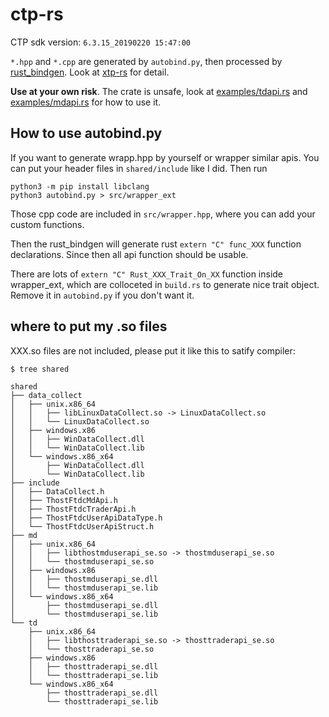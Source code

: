 # ctp-rs
CTP sdk version: `6.3.15_20190220 15:47:00`

`*.hpp` and `*.cpp` are generated by `autobind.py`, then processed by [rust_bindgen](https://rust-lang.github.io/rust-bindgen/requirements.html). Look at [xtp-rs](https://github.com/dovahcrow/xtp-rs) for detail.

__Use at your own risk__. The crate is unsafe, look at [examples/tdapi.rs](./examples/tdapi.rs) and [examples/mdapi.rs](./examples/mdapi.rs) for how to use it.

## How to use autobind.py
If you want to generate wrapp.hpp by yourself or wrapper similar apis. You can put your header files in `shared/include` like I did. Then run

```
python3 -m pip install libclang
python3 autobind.py > src/wrapper_ext
```

Those cpp code are included in `src/wrapper.hpp`, where you can add your custom functions.

Then the rust_bindgen will generate rust `extern "C" func_XXX` function declarations. Since then all api function should be usable.

There are lots of `extern "C" Rust_XXX_Trait_On_XX` function inside wrapper_ext, which are colloceted in `build.rs` to generate nice trait object. Remove it in `autobind.py` if you don't want it.

## where to put my .so files
XXX.so files are not included, please put it like this to satify compiler:

```
$ tree shared

shared
├── data_collect
│   ├── unix.x86_64
│   │   ├── libLinuxDataCollect.so -> LinuxDataCollect.so
│   │   └── LinuxDataCollect.so
│   ├── windows.x86
│   │   ├── WinDataCollect.dll
│   │   └── WinDataCollect.lib
│   └── windows.x86_x64
│       ├── WinDataCollect.dll
│       └── WinDataCollect.lib
├── include
│   ├── DataCollect.h
│   ├── ThostFtdcMdApi.h
│   ├── ThostFtdcTraderApi.h
│   ├── ThostFtdcUserApiDataType.h
│   └── ThostFtdcUserApiStruct.h
├── md
│   ├── unix.x86_64
│   │   ├── libthostmduserapi_se.so -> thostmduserapi_se.so
│   │   └── thostmduserapi_se.so
│   ├── windows.x86
│   │   ├── thostmduserapi_se.dll
│   │   └── thostmduserapi_se.lib
│   └── windows.x86_x64
│       ├── thostmduserapi_se.dll
│       └── thostmduserapi_se.lib
└── td
    ├── unix.x86_64
    │   ├── libthosttraderapi_se.so -> thosttraderapi_se.so
    │   └── thosttraderapi_se.so
    ├── windows.x86
    │   ├── thosttraderapi_se.dll
    │   └── thosttraderapi_se.lib
    └── windows.x86_x64
        ├── thosttraderapi_se.dll
        └── thosttraderapi_se.lib
```

